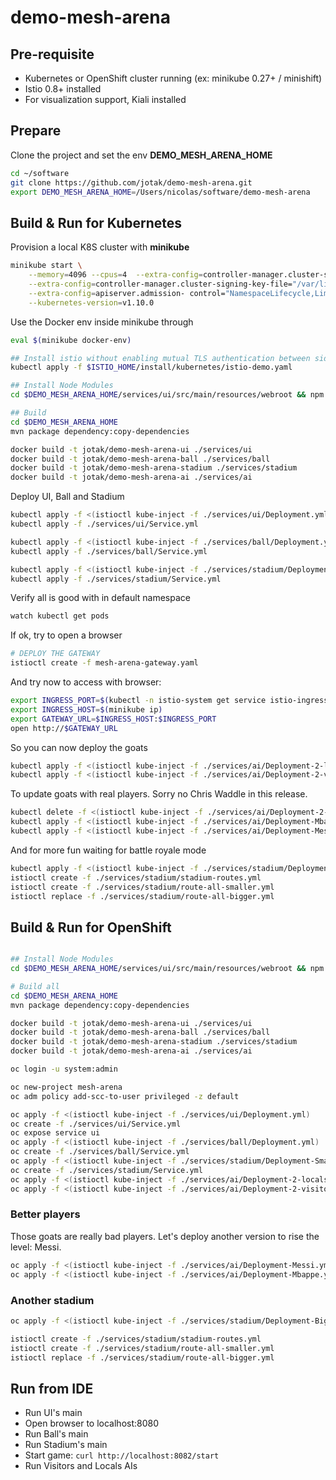 # demo-mesh-arena

## Pre-requisite

- Kubernetes or OpenShift cluster running (ex: minikube 0.27+ / minishift)
- Istio 0.8+ installed 
- For visualization support, Kiali installed

## Prepare

Clone the project and set the env **DEMO_MESH_ARENA_HOME**
```bash
cd ~/software
git clone https://github.com/jotak/demo-mesh-arena.git
export DEMO_MESH_ARENA_HOME=/Users/nicolas/software/demo-mesh-arena
```

## Build & Run for Kubernetes

Provision a local K8S cluster with **minikube**

```bash
minikube start \
    --memory=4096 --cpus=4  --extra-config=controller-manager.cluster-signing-cert-file="/var/lib/localkube/certs/ca.crt" \
    --extra-config=controller-manager.cluster-signing-key-file="/var/lib/localkube/certs/ca.key" \
    --extra-config=apiserver.admission- control="NamespaceLifecycle,LimitRanger,ServiceAccount,PersistentVolumeLabel,DefaultStorageClass,DefaultTolerationSeconds,MutatingAdmissionWebhook,ValidatingAdmissionWebhook,ResourceQuota" \
    --kubernetes-version=v1.10.0
```

Use the Docker env inside minikube through
```bash
eval $(minikube docker-env)

## Install istio without enabling mutual TLS authentication between sidecars
kubectl apply -f $ISTIO_HOME/install/kubernetes/istio-demo.yaml

## Install Node Modules
cd $DEMO_MESH_ARENA_HOME/services/ui/src/main/resources/webroot && npm install

## Build 
cd $DEMO_MESH_ARENA_HOME
mvn package dependency:copy-dependencies

docker build -t jotak/demo-mesh-arena-ui ./services/ui
docker build -t jotak/demo-mesh-arena-ball ./services/ball
docker build -t jotak/demo-mesh-arena-stadium ./services/stadium
docker build -t jotak/demo-mesh-arena-ai ./services/ai
```

Deploy UI, Ball and Stadium

```bash
kubectl apply -f <(istioctl kube-inject -f ./services/ui/Deployment.yml)
kubectl apply -f ./services/ui/Service.yml

kubectl apply -f <(istioctl kube-inject -f ./services/ball/Deployment.yml)
kubectl apply -f ./services/ball/Service.yml

kubectl apply -f <(istioctl kube-inject -f ./services/stadium/Deployment-Smaller.yml)
kubectl apply -f ./services/stadium/Service.yml
```

Verify all is good with in default namespace
```bash
watch kubectl get pods
```

If ok, try to open a browser
```bash
# DEPLOY THE GATEWAY
istioctl create -f mesh-arena-gateway.yaml
```

And try now to access with browser:
```bash
export INGRESS_PORT=$(kubectl -n istio-system get service istio-ingressgateway -o jsonpath='{.spec.ports[?(@.name=="http")].nodePort}')
export INGRESS_HOST=$(minikube ip)
export GATEWAY_URL=$INGRESS_HOST:$INGRESS_PORT
open http://$GATEWAY_URL
```

So you can now deploy the goats
```bash
kubectl apply -f <(istioctl kube-inject -f ./services/ai/Deployment-2-locals.yml)
kubectl apply -f <(istioctl kube-inject -f ./services/ai/Deployment-2-visitors.yml)
```

To update goats with real players. Sorry no Chris Waddle in this release.
```bash
kubectl delete -f <(istioctl kube-inject -f ./services/ai/Deployment-2-locals.yml)
kubectl apply -f <(istioctl kube-inject -f ./services/ai/Deployment-Mbappe.yml)
kubectl apply -f <(istioctl kube-inject -f ./services/ai/Deployment-Messi.yml)
```

And for more fun waiting for battle royale mode
```bash
kubectl apply -f <(istioctl kube-inject -f ./services/stadium/Deployment-Bigger.yml
istioctl create -f ./services/stadium/stadium-routes.yml
istioctl create -f ./services/stadium/route-all-smaller.yml
istioctl replace -f ./services/stadium/route-all-bigger.yml
```

## Build & Run for OpenShift

```bash

## Install Node Modules
cd $DEMO_MESH_ARENA_HOME/services/ui/src/main/resources/webroot && npm install

# Build all
cd $DEMO_MESH_ARENA_HOME
mvn package dependency:copy-dependencies

docker build -t jotak/demo-mesh-arena-ui ./services/ui
docker build -t jotak/demo-mesh-arena-ball ./services/ball
docker build -t jotak/demo-mesh-arena-stadium ./services/stadium
docker build -t jotak/demo-mesh-arena-ai ./services/ai

oc login -u system:admin

oc new-project mesh-arena
oc adm policy add-scc-to-user privileged -z default

oc apply -f <(istioctl kube-inject -f ./services/ui/Deployment.yml)
oc create -f ./services/ui/Service.yml
oc expose service ui
oc apply -f <(istioctl kube-inject -f ./services/ball/Deployment.yml)
oc create -f ./services/ball/Service.yml
oc apply -f <(istioctl kube-inject -f ./services/stadium/Deployment-Smaller.yml)
oc create -f ./services/stadium/Service.yml
oc apply -f <(istioctl kube-inject -f ./services/ai/Deployment-2-locals.yml)
oc apply -f <(istioctl kube-inject -f ./services/ai/Deployment-2-visitors.yml)

```


### Better players

Those goats are really bad players. Let's deploy another version to rise the level: Messi.

```bash
oc apply -f <(istioctl kube-inject -f ./services/ai/Deployment-Messi.yml)
oc apply -f <(istioctl kube-inject -f ./services/ai/Deployment-Mbappe.yml)
```

### Another stadium

```bash
oc apply -f <(istioctl kube-inject -f ./services/stadium/Deployment-Bigger.yml)

istioctl create -f ./services/stadium/stadium-routes.yml
istioctl create -f ./services/stadium/route-all-smaller.yml
istioctl replace -f ./services/stadium/route-all-bigger.yml
```

## Run from IDE

- Run UI's main
- Open browser to localhost:8080
- Run Ball's main
- Run Stadium's main
- Start game: ```curl http://localhost:8082/start```
- Run Visitors and Locals AIs
